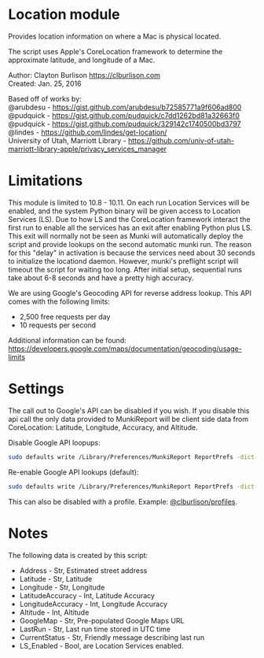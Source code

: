 Location module
==============

Provides location information on where a Mac is physical located.

The script uses Apple's CoreLocation framework to determine the approximate latitude, and longitude of a Mac.

Author: Clayton Burlison <https://clburlison.com>  
Created: Jan. 25, 2016  

Based off of works by:  
@arubdesu - https://gist.github.com/arubdesu/b72585771a9f606ad800  
@pudquick - https://gist.github.com/pudquick/c7dd1262bd81a32663f0  
@pudquick - https://gist.github.com/pudquick/329142c1740500bd3797  
@lindes   - https://github.com/lindes/get-location/  
University of Utah, Marriott Library - https://github.com/univ-of-utah-marriott-library-apple/privacy_services_manager  


Limitations
==============
This module is limited to 10.8 - 10.11. On each run Location Services will be enabled, and the system Python binary will be given access to Location Services (LS). Due to how LS and the CoreLocation framework interact the first run to enable all the services has an exit after enabling Python plus LS. This exit will normally not be seen as Munki will automatically deploy the script and provide lookups on the second automatic munki run. The reason for this "delay" in activation is because the services need about 30 seconds to initialize the locationd daemon. However, munki's preflight script will timeout the script for waiting too long. After initial setup, sequential runs take about 6-8 seconds and have a pretty high accuracy.

We are using Google's Geocoding API for reverse address lookup. This API comes with the following limits: 

* 2,500 free requests per day
* 10 requests per second

Additional information can be found: https://developers.google.com/maps/documentation/geocoding/usage-limits

Settings
==============
The call out to Google's API can be disabled if you wish. If you disable this api call the only data provided to MunkiReport will be client side data from CoreLocation: Latitude, Longitude, Accuracy, and Altitude.

Disable Google API loopups:

```bash
sudo defaults write /Library/Preferences/MunkiReport ReportPrefs -dict-add google_api_lookup -bool True
````

Re-enable Google API lookups (default):
```bash
sudo defaults write /Library/Preferences/MunkiReport ReportPrefs -dict-add google_api_lookup -bool False
```

This can also be disabled with a profile. Example: [@clburlison/profiles](https://github.com/clburlison/profiles/blob/master/MunkiReportDisableAddressLookups.mobileconfig).


Notes
==============

The following data is created by this script:

* Address - Str, Estimated street address
* Latitude - Str, Latitude
* Longitude - Str, Longitude
* LatitudeAccuracy - Int, Latitude Accuracy
* LongitudeAccuracy - Int, Longitude Accuracy
* Altitude - Int, Altitude
* GoogleMap - Str, Pre-populated Google Maps URL
* LastRun - Str, Last run time stored in UTC time
* CurrentStatus - Str, Friendly message describing last run
* LS_Enabled - Bool, are Location Services enabled.